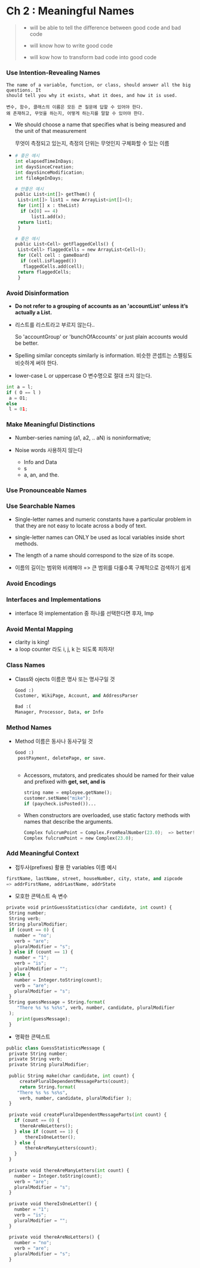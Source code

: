 # Ch 2 : Meaningful Names



> - will be able to tell the difference between good code and bad code
>
> - will know how to write good code
>
> - will kow how to transform bad code into good code



### Use Intention-Revealing Names

```
The name of a variable, function, or class, should answer all the big questions. It
should tell you why it exists, what it does, and how it is used. 

변수, 함수, 클래스의 이름은 모든 큰 질문에 답할 수 있어야 한다.
왜 존재하고, 무엇을 하는지, 어떻게 하는지를 말할 수 있어야 한다.
```

- We should choose a name that specifies what is being measured and the unit of that measurement

  무엇이 측정되고 있는지, 측정의 단위는 무엇인지 구체화할 수 있는 이름

- ```python
  # 좋은 예시
  int elapsedTimeInDays;
  int daysSinceCreation;
  int daysSinceModification;
  int fileAgeInDays;
  
  # 안좋은 예시 
  public List<int[]> getThem() {
   List<int[]> list1 = new ArrayList<int[]>();
   for (int[] x : theList)
    if (x[0] == 4)
    	list1.add(x);
   return list1;
   }
  
  # 좋은 예시
  public List<Cell> getFlaggedCells() {
   List<Cell> flaggedCells = new ArrayList<Cell>();
   for (Cell cell : gameBoard)
    if (cell.isFlagged())
     flaggedCells.add(cell);
   return flaggedCells;
   }
  ```

  

### Avoid Disinformation

- **Do not refer to a grouping of accounts as an 'accountList' unless it’s actually a List.**

- 리스트를 리스트라고 부르지 않는다..

  So 'accountGroup' or 'bunchOfAccounts' or just plain accounts would be better.

- Spelling similar concepts similarly is information.  비슷한 콘셉트는 스펠링도 비슷하게 써야 한다.

-  lower-case L or uppercase O 변수명으로 절대 쓰지 않는다.

  ```python
  int a = l;
  if ( O == l )
   a = O1;
  else
   l = 01;
  ```

  

### Make Meaningful Distinctions

- Number-series naming (a1, a2, .. aN) is noninformative;

- Noise words 사용하지 않는다

  - Info and Data
  - s
  - a, an, and the.

  

### Use Pronounceable Names

### Use Searchable Names

- Single-letter names and numeric constants have a particular problem in that they are not easy to locate across a body of text.

- single-letter names can ONLY be used as local variables inside short methods.

-  The length of a name should correspond to the size of its scope.

  - 이름의 길이는 범위와 비례해야 => 큰 범위를 다룰수록 구체적으로 검색하기 쉽게

  

### Avoid Encodings

### Interfaces and Implementations

- interface 와 implementation 중 하나를 선택한다면 후자, Imp



### Avoid Mental Mapping

- clarity is king!
- a loop counter 라도 i, j, k 는 되도록 피하자!



### Class Names

- Class와 ojects 이름은 명사 또는 명사구일 것

  ```python
  Good :) 
  Customer, WikiPage, Account, and AddressParser
  
  Bad :(
  Manager, Processor, Data, or Info
  ```

  

### Method Names

- Method 이름은 동사나 동사구일 것

  ```python
  Good :)
   postPayment, deletePage, or save.
    
  ```

  - Accessors, mutators, and predicates should be named for their value and prefixed with **get, set, and is**

    ```python
    string name = employee.getName();
    customer.setName("mike");
    if (paycheck.isPosted())...
    ```

  - When constructors are overloaded, use static factory methods with names that describe the arguments.

    ```python
    Complex fulcrumPoint = Complex.FromRealNumber(23.0);  => better!
    Complex fulcrumPoint = new Complex(23.0);
    ```



### Add Meaningful Context

- 접두사(prefixes) 활용 한 variables 이름 예시

```python
firstName, lastName, street, houseNumber, city, state, and zipcode
=> addrFirstName, addrLastName, addrState
```

- 모호한 콘텍스트 속 변수

```python
private void printGuessStatistics(char candidate, int count) {
 String number;
 String verb;
 String pluralModifier;
 if (count == 0) {
   number = "no";
   verb = "are";
   pluralModifier = "s";
 } else if (count == 1) {
   number = "1";
   verb = "is";
   pluralModifier = "";
 } else {
   number = Integer.toString(count);
   verb = "are";
   pluralModifier = "s";
 }
 String guessMessage = String.format(
 	"There %s %s %s%s", verb, number, candidate, pluralModifier
 );
 	print(guessMessage);
 }
```

- 명확한 콘텍스트

```python
public class GuessStatisticsMessage {
 private String number;
 private String verb;
 private String pluralModifier;
  
 public String make(char candidate, int count) {
	 createPluralDependentMessageParts(count);
	 return String.format(
    "There %s %s %s%s",
     verb, number, candidate, pluralModifier );
 }
  
 private void createPluralDependentMessageParts(int count) {
   if (count == 0) {
  	 thereAreNoLetters();
   } else if (count == 1) {
	   thereIsOneLetter();
   } else {
	   thereAreManyLetters(count);
   }
 }
  
 private void thereAreManyLetters(int count) {
   number = Integer.toString(count);
   verb = "are";
   pluralModifier = "s";
 }
  
 private void thereIsOneLetter() {
   number = "1";
   verb = "is";
   pluralModifier = "";
 }
  
 private void thereAreNoLetters() {
   number = "no";
   verb = "are";
   pluralModifier = "s";
 }
```

